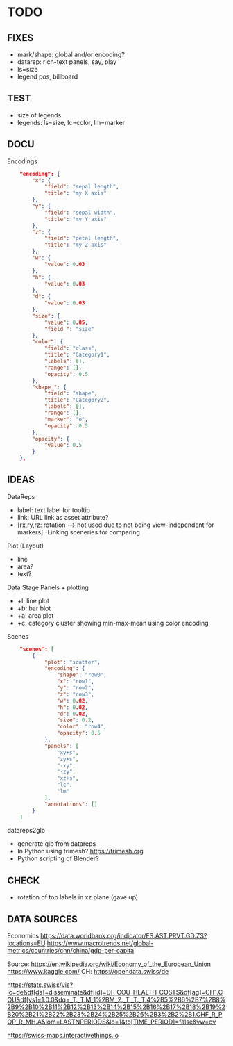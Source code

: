 # TODO

## FIXES
- mark/shape: global and/or encoding?
- datarep: rich-text panels, say, play 
- ls=size
- legend pos, billboard

## TEST
- size of legends
- legends: ls=size, lc=color, lm=marker

## DOCU

Encodings
```json
    "encoding": {
        "x": {
            "field": "sepal length",
            "title": "my X axis"
        },
        "y": {
            "field": "sepal width",
            "title": "my Y axis"
        },
        "z": {
            "field": "petal length",
            "title": "my Z axis"
        },
        "w": {
            "value": 0.03
        },
        "h": {
            "value": 0.03
        },
        "d": {
            "value": 0.03
        },
        "size": {
            "value": 0.05,
            "field_": "size"
        },
        "color": {
            "field": "class",
            "title": "Category1",
            "labels": [],
            "range": [],
            "opacity": 0.5
        },
        "shape_": {
            "field": "shape",
            "title": "Category2",
            "labels": [],
            "range": [],
            "marker": "o",
            "opacity": 0.5
        },
        "opacity": {
            "value": 0.5
        }
    },
```

## IDEAS

DataReps
- label: text label for tooltip
- link: URL link as asset attribute?
- [rx,ry,rz: rotation --> not used due to not being view-independent for markers]
-Linking sceneries for comparing

Plot (Layout)
- line
- area?
- text?

Data Stage Panels + plotting
- +l: line plot
- +b: bar blot
- +a: area plot
- +c: category cluster showing min-max-mean using color encoding

Scenes
```json
    "scenes": [
        {
            "plot": "scatter",
            "encoding": {
                "shape": "row0",
                "x": "row1",
                "y": "row2",
                "z": "row3",
                "w": 0.02,
                "h": 0.02,
                "d": 0.02,
                "size": 0.2,
                "color": "row4",
                "opacity": 0.5
            },
            "panels": [
                "xy+s",
                "zy+s",
                "-xy",
                "-zy",
                "xz+s",
                "lc",
                "lm"
            ],
            "annotations": []
        }
    ]
```

datareps2glb
- generate glb from datareps
- In Python using trimesh? https://trimesh.org
- Python scripting of Blender?

## CHECK
- rotation of top labels in xz plane (gave up)

## DATA SOURCES
Economics
https://data.worldbank.org/indicator/FS.AST.PRVT.GD.ZS?locations=EU
https://www.macrotrends.net/global-metrics/countries/chn/china/gdp-per-capita

Source: https://en.wikipedia.org/wiki/Economy_of_the_European_Union
https://www.kaggle.com/
CH: https://opendata.swiss/de

https://stats.swiss/vis?lc=de&df[ds]=disseminate&df[id]=DF_COU_HEALTH_COSTS&df[ag]=CH1.COU&df[vs]=1.0.0&dq=_T._T.M_1%2BM_2._T._T._T.4%2B5%2B6%2B7%2B8%2B9%2B10%2B11%2B12%2B13%2B14%2B15%2B16%2B17%2B18%2B19%2B20%2B21%2B22%2B23%2B24%2B25%2B26%2B3%2B2%2B1.CHF_R_POP_R_MH.A&lom=LASTNPERIODS&lo=1&to[TIME_PERIOD]=false&vw=ov

https://swiss-maps.interactivethings.io

